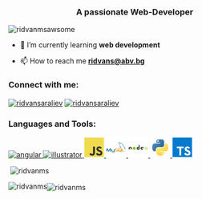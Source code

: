 <h3 align="center">A passionate Web-Developer</h3>

<p align="left"> <img src="https://miro.medium.com/max/960/1*YfEOtukQSNXUOBcgZjuKLg.png" alt="ridvanms" />awsome </p>

- 🌱 I’m currently learning **web development**

- 📫 How to reach me **ridvans@abv.bg**

<h3 align="left">Connect with me:</h3>
<p align="left">
<a href="https://www.linkedin.com/in/ridvan-saraliev-947ba5237" target="blank"><img align="center" src="https://raw.githubusercontent.com/rahuldkjain/github-profile-readme-generator/master/src/images/icons/Social/linked-in-alt.svg" alt="ridvansaraliev" height="30" width="40" /></a>
<a href="https://instagram.com/ridvansaraliev" target="blank"><img align="center" src="https://raw.githubusercontent.com/rahuldkjain/github-profile-readme-generator/master/src/images/icons/Social/instagram.svg" alt="ridvansaraliev" height="30" width="40" /></a>
</p>

<h3 align="left">Languages and Tools:</h3>
<p align="left"> <a href="https://angular.io" target="_blank" rel="noreferrer"> <img src="https://angular.io/assets/images/logos/angular/angular.svg" alt="angular" width="40" height="40"/> </a> <a href="https://www.adobe.com/in/products/illustrator.html" target="_blank" rel="noreferrer"> <img src="https://www.vectorlogo.zone/logos/adobe_illustrator/adobe_illustrator-icon.svg" alt="illustrator" width="40" height="40"/> </a> <a href="https://developer.mozilla.org/en-US/docs/Web/JavaScript" target="_blank" rel="noreferrer"> <img src="https://raw.githubusercontent.com/devicons/devicon/master/icons/javascript/javascript-original.svg" alt="javascript" width="40" height="40"/> </a> <a href="https://www.mysql.com/" target="_blank" rel="noreferrer"> <img src="https://raw.githubusercontent.com/devicons/devicon/master/icons/mysql/mysql-original-wordmark.svg" alt="mysql" width="40" height="40"/> </a> <a href="https://nodejs.org" target="_blank" rel="noreferrer"> <img src="https://raw.githubusercontent.com/devicons/devicon/master/icons/nodejs/nodejs-original-wordmark.svg" alt="nodejs" width="40" height="40"/> </a> <a href="https://www.python.org" target="_blank" rel="noreferrer"> <img src="https://raw.githubusercontent.com/devicons/devicon/master/icons/python/python-original.svg" alt="python" width="40" height="40"/> </a> <a href="https://www.typescriptlang.org/" target="_blank" rel="noreferrer"> <img src="https://raw.githubusercontent.com/devicons/devicon/master/icons/typescript/typescript-original.svg" alt="typescript" width="40" height="40"/> </a> </p>


<p>&nbsp;<img align="center" src="https://github-readme-stats.vercel.app/api?username=ridvanms&show_icons=true&locale=en" alt="ridvanms" /></p>

<p><img align="left" src="https://github-readme-stats.vercel.app/api/top-langs?username=ridvanms&show_icons=true&locale=en&layout=compact" alt="ridvanms" /></p>


<p><img align="center" src="https://github-readme-streak-stats.herokuapp.com/?user=ridvanms&" alt="ridvanms" /></p>
